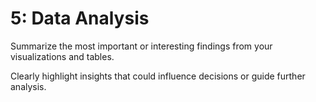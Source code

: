 # 5: Data Analysis


Summarize the most important or interesting findings from your visualizations and tables.

Clearly highlight insights that could influence decisions or guide further analysis.

